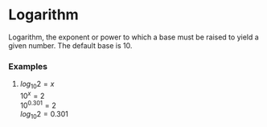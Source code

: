 # Logarithm

Logarithm, the exponent or power to which a base must be raised to yield a given number. The default base is 10.

### Examples

1. $log_{10}2 = x$  
   $10^x= 2$  
   $10^{0.301} = 2$  
   $log_{10}2 = 0.301$
